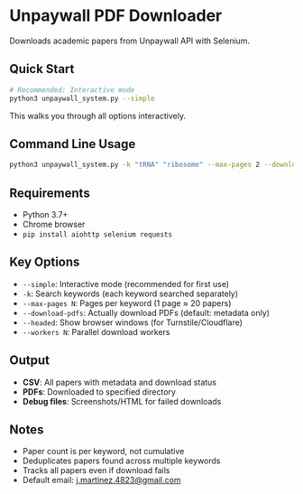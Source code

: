 # Unpaywall PDF Downloader

Downloads academic papers from Unpaywall API with Selenium.

## Quick Start

```bash
# Recommended: Interactive mode
python3 unpaywall_system.py --simple
```

This walks you through all options interactively.

## Command Line Usage

```bash
python3 unpaywall_system.py -k "tRNA" "ribosome" --max-pages 2 --download-pdfs
```

## Requirements

- Python 3.7+
- Chrome browser
- `pip install aiohttp selenium requests`

## Key Options

- `--simple`: Interactive mode (recommended for first use)
- `-k`: Search keywords (each keyword searched separately)
- `--max-pages N`: Pages per keyword (1 page ≈ 20 papers)
- `--download-pdfs`: Actually download PDFs (default: metadata only)
- `--headed`: Show browser windows (for Turnstile/Cloudflare)
- `--workers N`: Parallel download workers

## Output

- **CSV**: All papers with metadata and download status
- **PDFs**: Downloaded to specified directory
- **Debug files**: Screenshots/HTML for failed downloads

## Notes

- Paper count is per keyword, not cumulative
- Deduplicates papers found across multiple keywords
- Tracks all papers even if download fails
- Default email: j.martinez.4823@gmail.com